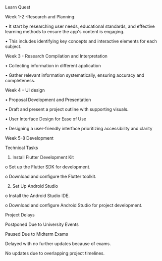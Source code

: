 Learn Quest

Week 1-2 -Research and Planning

•	It start by researching user needs, educational standards, and effective learning methods to ensure the app's content is engaging.

•	This includes identifying key concepts and interactive elements for each subject. 

Week 3 -  Research Compilation and Interpretation

•	Collecting information in  different application 

•	Gather relevant information systematically, ensuring accuracy and completeness.

Week 4 – UI design 

•	Proposal Development and Presentation

•	Draft and present a project outline with supporting visuals.

•	User Interface Design for Ease of Use

•	Designing  a user-friendly interface prioritizing accessibility and clarity

Week 5-8 Development

Technical Tasks

1.	Install Flutter Development Kit

o	Set up the Flutter SDK for development.

o	Download and configure the Flutter toolkit.

2.	Set Up Android Studio

o	Install the Android Studio IDE.

o	Download and configure Android Studio for project development.

Project Delays

Postponed Due to University Events

Paused Due to Midterm Exams

Delayed with no further updates because of exams.

No updates due to overlapping project timelines.
